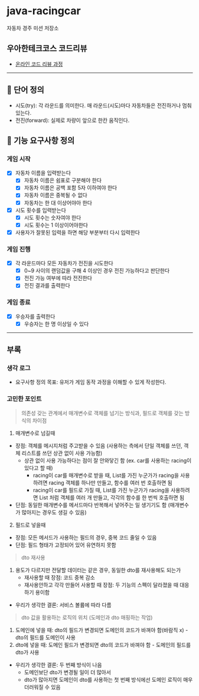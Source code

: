 # java-racingcar

자동차 경주 미션 저장소

## 우아한테크코스 코드리뷰

- [온라인 코드 리뷰 과정](https://github.com/woowacourse/woowacourse-docs/blob/master/maincourse/README.md)

---
## 📒 단어 정의
- 시도(try): 각 라운드를 의미한다. 매 라운드(시도)마다 자동차들은 전진하거나 멈춰있는다.
- 전진(forward): 실제로 차량이 앞으로 한칸 움직인다.

## 📄 기능 요구사항 정의

### 게임 시작
- [x] 자동차 이름을 입력받는다
  - [x] 자동차 이름은 쉼표로 구분해야 한다
  - [x] 자동차 이름은 공백 포함 5자 이하여야 한다
  - [x] 자동차 이름은 중복될 수 없다
  - [x] 자동차는 한 대 이상어야아 한다
- [x] 시도 횟수를 입력받는다
  - [x] 시도 횟수는 숫자여야 한다
  - [x] 시도 횟수는 1 이상이어야한다
- [x] 사용자가 잘못된 입력을 하면 해당 부분부터 다시 입력한다

### 게임 진행
- [x] 각 라운드마다 모든 자동차가 전진을 시도한다
  - [x] 0~9 사이의 랜덤값을 구해 4 이상인 경우 전진 가능하다고 판단한다
  - [x] 전진 가능 여부에 따라 전진한다
  - [x] 전진 결과를 출력한다

### 게임 종료
- [x] 우승자를 출력한다
  - [x] 우승자는 한 명 이상일 수 있다

---
## 부록
### 생각 로그
- 요구사항 정의 목표: 유저가 게임 동작 과정을 이해할 수 있게 작성한다.

### 고민한 포인트
> 의존성 갖는 관계에서 매개변수로 객체를 넘기는 방식과, 필드로 객체를 갖는 방식의 차이점
  1. 매개변수로 넘길때
   - 장점: 객체를 메시지처럼 주고받을 수 있음 (사용하는 측에서 단일 객체를 쓰던, 객체 리스트를 쓰던 상관 없이 사용 가능함)
     - 상관 없이 사용 가능하다는 점이 잘 안와닿긴 함 (ex. car를 사용하는 racing이 있다고 할 때)
       - racing이 car를 매개변수로 받을 때, List<Car>를 가진 누군가가 racing을 사용하려면 racing 객체를 하나만 만들고, 함수를 여러 번 호출하면 됨
       - racing이 car를 필드로 가질 때, List<Car>를 가진 누군가가 racing을 사용하려면 List<Racing> 처럼 객체를 여러 개 만들고, 각각의 함수를 한 번씩 호출하면 됨
   - 단점: 동일한 매개변수를 메서드마다 반복해서 넣어주는 일 생기기도 함 (매개변수가 많아지는 경우도 생길 수 있음)
   2. 필드로 넣을때
   - 장점: 모든 메서드가 사용하는 필드의 경우, 중복 코드 줄일 수 있음
   - 단점: 필드 형태가 고정되어 있어 유연하지 못함


> dto 재사용
  1. 용도가 다르지만 전달할 데이터는 같은 경우, 동일한 dto를 재사용해도 되는가
     - 재사용할 때 장점: 코드 중복 감소
     - 재사용안하고 각각 만들어 사용할 때 장점: 두 기능의 스펙이 달라졌을 때 대응하기 용이함

  - 우리가 생각한 결론: 서비스 볼륨에 따라 다름


> dto 값을 활용하는 로직의 위치 (도메인과 dto 매핑하는 작업)
  1. 도메인에 넣을 때: dto의 필드가 변경되면 도메인의 코드가 바껴야 함(바람직 x)
    - dto의 필드를 도메인이 사용
  2. dto에 넣을 때: 도메인 필드가 변경되면 dto의 코드가 바껴야 함
    - 도메인의 필드를 dto가 사용
  - 우리가 생각한 결론: 두 번째 방식이 나음
    - 도메인보단 dto가 변경될 일이 더 많아서
    - dto가 많아지면 도메인이 dto를 사용하는 첫 번째 방식에선 도메인 로직이 매우 더러워질 수 있음